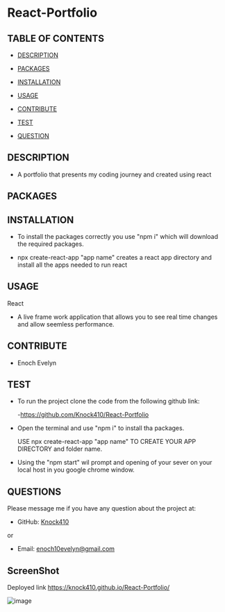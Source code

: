 # React-Portfolio 


## TABLE OF CONTENTS
  - [DESCRIPTION](#description)
  - [PACKAGES](#packages)
  - [INSTALLATION](#installation)
  - [USAGE](#usage)
  
  - [CONTRIBUTE](#contribute)
  - [TEST](#test)
  - [QUESTION](#questions)


## DESCRIPTION

        
- A portfolio that presents my coding journey and created using react 


## PACKAGES




## INSTALLATION

      
- To install the packages correctly you use "npm i" which will download the required packages.

- npx create-react-app "app name" creates a react app directory and install all the apps needed to run react


## USAGE


React

- A live frame work application that allows you to see real time changes and allow seemless performance.

## CONTRIBUTE


- Enoch Evelyn


## TEST

      
- To run the project  clone the code from the following github link:

   -https://github.com/Knock410/React-Portfolio

- Open the terminal and use "npm i" to install tha packages.

  USE npx create-react-app "app name" TO CREATE YOUR APP DIRECTORY and folder name.

- Using the "npm start" wil prompt and opening of your sever on your local host in you google chrome window.

## QUESTIONS


Please message me if you have any question about the project at:



- GitHub: [Knock410](https://github.com/Knock410)

or


- Email: [enoch10evelyn@gmail.com](mailto:enoch10evelyn@gmail.com})



        
## ScreenShot 
Deployed link  https://knock410.github.io/React-Portfolio/

![image](https://user-images.githubusercontent.com/107076722/202076217-46444d80-0938-4837-92a8-7b1f8385378f.png)
